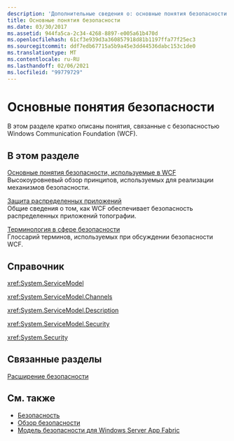 ```yaml
---
description: 'Дополнительные сведения о: основные понятия безопасности'
title: Основные понятия безопасности
ms.date: 03/30/2017
ms.assetid: 944fa5ca-2c34-4268-8897-e005a61b470d
ms.openlocfilehash: 61cf3e939d3a360857918d81b1197ffa77f25ec3
ms.sourcegitcommit: ddf7edb67715a5b9a45e3dd44536dabc153c1de0
ms.translationtype: MT
ms.contentlocale: ru-RU
ms.lasthandoff: 02/06/2021
ms.locfileid: "99779729"
---
```

# <a name="security-concepts"></a>Основные понятия безопасности

В этом разделе кратко описаны понятия, связанные с безопасностью Windows Communication Foundation (WCF).  
  
## <a name="in-this-section"></a>В этом разделе  

 [Основные понятия безопасности, используемые в WCF](security-concepts-used-in-wcf.md)  
 Высокоуровневый обзор принципов, используемых для реализации механизмов безопасности.  
  
 [Защита распределенных приложений](distributed-application-security.md)  
 Общие сведения о том, как WCF обеспечивает безопасность распределенных приложений топографии.  
  
 [Терминология в сфере безопасности](wcf-security-terminology.md)  
 Глоссарий терминов, используемых при обсуждении безопасности WCF.  
  
## <a name="reference"></a>Справочник  

 <xref:System.ServiceModel>  
  
 <xref:System.ServiceModel.Channels>  
  
 <xref:System.ServiceModel.Description>  
  
 <xref:System.ServiceModel.Security>  
  
 <xref:System.Security>  
  
## <a name="related-sections"></a>Связанные разделы  

 [Расширение безопасности](../extending/extending-security.md)  
  
## <a name="see-also"></a>См. также

- [Безопасность](security.md)
- [Обзор безопасности](security-overview.md)
- [Модель безопасности для Windows Server App Fabric](/previous-versions/appfabric/ee677202(v=azure.10))
